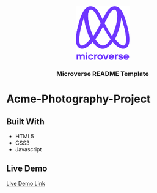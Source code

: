 <div align="center">

  <img src="logo.png" alt="logo" width="140"  height="auto" />
  <br/>

  <h3><b>Microverse README Template</b></h3>

</div>


# Acme-Photography-Project

## Built With

- HTML5
- CSS3
- Javascript

## Live Demo 

<a href="https://chandan-devs.github.io/Acme-Photography-Project/" target="_blank">Live Demo Link</a>
